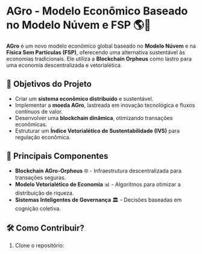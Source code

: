 # AGro - Modelo Econômico Baseado no Modelo Núvem e FSP 🌎🔗

**AGro** é um novo modelo econômico global baseado no **Modelo Núvem** e na **Física Sem Partículas (FSP)**, oferecendo uma alternativa sustentável às economias tradicionais. Ele utiliza a **Blockchain Orpheus** como lastro para uma economia descentralizada e vetorialética.

## 🌟 Objetivos do Projeto
- Criar um **sistema econômico distribuído** e sustentável.
- Implementar a **moeda AGro**, lastreada em inovação tecnológica e fluxos contínuos de valor.
- Desenvolver uma **blockchain dinâmica**, otimizando transações econômicas.
- Estruturar um **Índice Vetorialético de Sustentabilidade (IVS)** para regulação econômica.

## 🚀 Principais Componentes
- **Blockchain AGro-Orpheus** 🌐 - Infraestrutura descentralizada para transações seguras.
- **Modelo Vetorialético de Economia** 📊 - Algoritmos para otimizar a distribuição de riqueza.
- **Sistemas Inteligentes de Governança** 🏛️ - Decisões baseadas em cognição coletiva.

## 🛠️ Como Contribuir?
1. Clone o repositório:  
